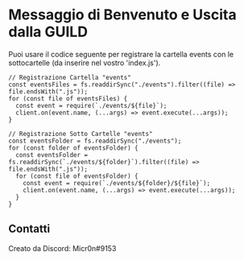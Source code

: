 # Messaggio di Benvenuto e Uscita dalla GUILD

Puoi usare il codice seguente per registrare la cartella events con le sottocartelle (da inserire nel vostro 'index.js').

```
// Registrazione Cartella "events"
const eventsFiles = fs.readdirSync("./events").filter((file) => file.endsWith(".js"));
for (const file of eventsFiles) {
  const event = require(`./events/${file}`);
  client.on(event.name, (...args) => event.execute(...args));
}
```
```
// Registrazione Sotto Cartelle "events"
const eventsFolder = fs.readdirSync("./events");
for (const folder of eventsFolder) {
  const eventsFolder = fs.readdirSync(`./events/${folder}`).filter((file) => file.endsWith(".js"));
  for (const file of eventsFolder) {
    const event = require(`./events/${folder}/${file}`);
    client.on(event.name, (...args) => event.execute(...args));
  }
}
```

## Contatti
Creato da Discord: Micr0n#9153
